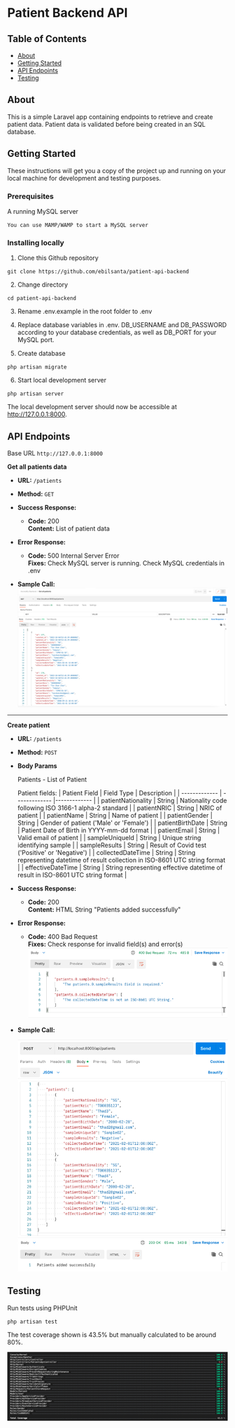 # Patient Backend API

## Table of Contents
+ [About](#about)
+ [Getting Started](#getting_started)
+ [API Endpoints](#endpoints)
+ [Testing](#test)

## About <a name = "about"></a>
This is a simple Laravel app containing endpoints to retrieve and create patient data. Patient data is validated before being created in an SQL database.

## Getting Started <a name = "getting_started"></a>
These instructions will get you a copy of the project up and running on your local machine for development and testing purposes. 

### Prerequisites

A running MySQL server

```
You can use MAMP/WAMP to start a MySQL server 
```

### Installing locally

1. Clone this Github repository

```
git clone https://github.com/ebilsanta/patient-api-backend
```

2. Change directory

```
cd patient-api-backend
```

3. Rename .env.example in the root folder to .env  

4. Replace database variables in .env. DB_USERNAME and DB_PASSWORD according to your database credentials, as well as DB_PORT for your MySQL port. 

5. Create database

```
php artisan migrate
```

6. Start local development server
```
php artisan server
```
The local development server should now be accessible at http://127.0.0.1:8000.

## API Endpoints <a name = "endpoints"></a>

Base URL `http://127.0.0.1:8000`  

**Get all patients data**

* **URL:** `/patients`

* **Method:** `GET` 

* **Success Response:**  

  * **Code:** 200 <br />
    **Content:** List of patient data
 
* **Error Response:**

  * **Code:** 500 Internal Server Error <br />
    **Fixes:** Check MySQL server is running. Check MySQL credentials in .env

* **Sample Call:**
  ![alt text](https://github.com/ebilsanta/accredify-backend-exercise-1/blob/main/readme_images/get_all_patients.png?raw=true)
  
----
**Create patient**

* **URL:** `/patients`

* **Method:** `POST` 

*  **Body Params**

   Patients - List of Patient  
   
   Patient fields: 
   | Patient Field  | Field Type | Description |
    | ------------- | ------------- |------------- |
    | patientNationality  | String  |   Nationality code following ISO 3166-1 alpha-2 standard  |
    | patientNRIC  | String |  NRIC of patient  |
    | patientName  | String |  Name of patient  |
    | patientGender | String |  Gender of patient ('Male' or 'Female') |
    | patientBirthDate  | String |  Patient Date of Birth in YYYY-mm-dd format  |
    | patientEmail  | String |  Valid email of patient  |
    | sampleUniqueId  | String |  Unique string identifying sample  |
    | sampleResults  | String |  Result of Covid test ('Positive' or 'Negative')  |
    | collectedDateTime  | String |  String representing datetime of result collection in ISO-8601 UTC string format  |
    | effectiveDateTime  | String |  String representing effective datetime of result in ISO-8601 UTC string format  |


* **Success Response:**  

  * **Code:** 200 <br />
    **Content:** HTML String "Patients added successfully"
 
* **Error Response:**

  * **Code:** 400 Bad Request <br />
    **Fixes:** Check response for invalid field(s) and error(s)
    ![alt text](https://github.com/ebilsanta/accredify-backend-exercise-1/blob/main/readme_images/post_response_error.png?raw=true)
    
* **Sample Call:**  

  ![alt text](https://github.com/ebilsanta/accredify-backend-exercise-1/blob/main/readme_images/valid_post_request.png?raw=true)
  
## Testing <a name = "test"></a>

Run tests using PHPUnit

```
php artisan test
```

The test coverage shown is 43.5% but manually calculated to be around 80%.

![alt text](https://github.com/ebilsanta/accredify-backend-exercise-1/blob/main/readme_images/test_coverage.png?raw=true)


